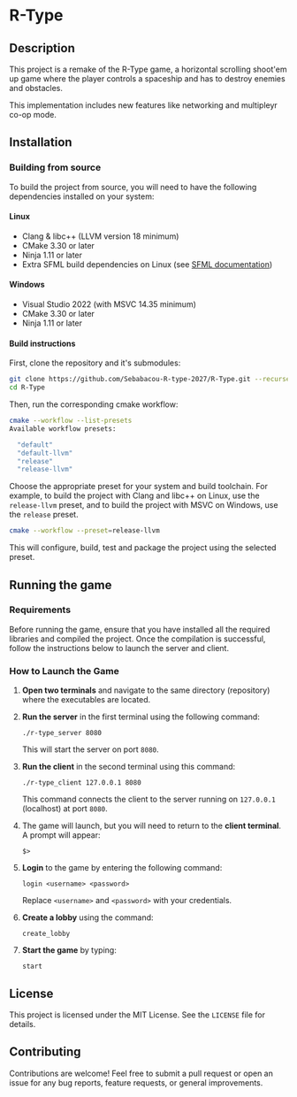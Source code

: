 # R-Type

## Description

This project is a remake of the R-Type game, a horizontal scrolling shoot'em up game where the player controls a spaceship and has to destroy enemies and obstacles.

This implementation includes new features like networking and multipleyr co-op mode.

## Installation

### Building from source

To build the project from source, you will need to have the following dependencies installed on your system:

#### Linux

- Clang & libc++ (LLVM version 18 minimum)
- CMake 3.30 or later
- Ninja 1.11 or later
- Extra SFML build dependencies on Linux (see [SFML documentation](https://www.sfml-dev.org/tutorials/2.6/compile-with-cmake.php#installing-dependencies))

#### Windows

- Visual Studio 2022 (with MSVC 14.35 minimum)
- CMake 3.30 or later
- Ninja 1.11 or later

#### Build instructions

First, clone the repository and it's submodules:

```bash
git clone https://github.com/Sebabacou-R-type-2027/R-Type.git --recurse-submodules
cd R-Type
```

Then, run the corresponding cmake workflow:

```bash
cmake --workflow --list-presets
Available workflow presets:

  "default"
  "default-llvm"
  "release"
  "release-llvm"
```

Choose the appropriate preset for your system and build toolchain.
For example, to build the project with Clang and libc++ on Linux, use the `release-llvm` preset,
and to build the project with MSVC on Windows, use the `release` preset.

```bash
cmake --workflow --preset=release-llvm
```

This will configure, build, test and package the project using the selected preset.

## Running the game

### Requirements

Before running the game, ensure that you have installed all the required libraries and compiled the project. Once the compilation is successful, follow the instructions below to launch the server and client.

### How to Launch the Game

1. **Open two terminals** and navigate to the same directory (repository) where the executables are located.

2. **Run the server** in the first terminal using the following command:

   `./r-type_server 8080`

   This will start the server on port `8080`.

3. **Run the client** in the second terminal using this command:

   `./r-type_client 127.0.0.1 8080`

   This command connects the client to the server running on `127.0.0.1` (localhost) at port `8080`.

4. The game will launch, but you will need to return to the **client terminal**. A prompt will appear:

   `$> `

5. **Login** to the game by entering the following command:

   `login <username> <password>`

   Replace `<username>` and `<password>` with your credentials.

6. **Create a lobby** using the command:

   `create_lobby`

7. **Start the game** by typing:

   `start`

## License

This project is licensed under the MIT License. See the `LICENSE` file for details.

## Contributing

Contributions are welcome! Feel free to submit a pull request or open an issue for any bug reports, feature requests, or general improvements.

